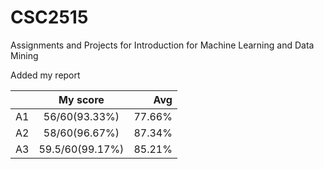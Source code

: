 # CSC2515
Assignments and Projects for Introduction for Machine Learning and Data Mining

Added my report

|      | My score        | Avg    |
| ---- | :-------------: | -----: |
| A1   | 56/60(93.33%)   | 77.66% |
| A2   | 58/60(96.67%)   | 87.34% |
| A3   | 59.5/60(99.17%) | 85.21% |
